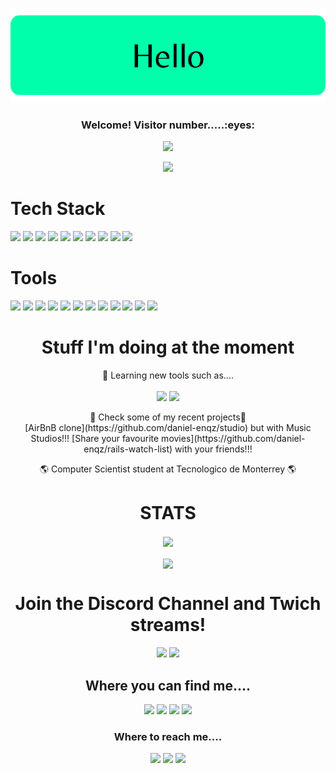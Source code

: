 <p align="center">
  <img src="assets/Banner.png" />
</p>

<h3 align="center">Welcome! Visitor number.....:eyes:</h3>
<p align="center"><img src="https://profile-counter.glitch.me/{daniel-enqz}/count.svg"></p>
<p align="center"><img src="http://ForTheBadge.com/images/badges/built-with-love.svg"></p>

# Tech Stack
<p>
<img src="https://img.shields.io/badge/Python-14354C?style=for-the-badge&logo=python&logoColor=white">
<img src="https://img.shields.io/badge/HTML5-E34F26?style=for-the-badge&logo=html5&logoColor=white">
<img src="https://img.shields.io/badge/CSS3-1572B6?style=for-the-badge&logo=css3&logoColor=white">
<img src="https://img.shields.io/badge/C-00599C?style=for-the-badge&logo=c&logoColor=white">
<img src="https://img.shields.io/badge/Ruby-CC342D?style=for-the-badge&logo=ruby&logoColor=white">
<img src="https://img.shields.io/badge/Ruby_on_Rails-CC0000?style=for-the-badge&logo=ruby-on-rails&logoColor=white">
<img src="https://img.shields.io/badge/SQLite-07405E?style=for-the-badge&logo=sqlite&logoColor=white">
<img src="https://img.shields.io/badge/MySQL-00000F?style=for-the-badge&logo=mysql&logoColor=white">
<img src="https://img.shields.io/badge/JavaScript-F7DF1E?style=for-the-badge&logo=javascript&logoColor=black">
<img src="https://img.shields.io/badge/PostgreSQL-316192?style=for-the-badge&logo=postgresql&logoColor=white">
</p>

# Tools
<p>
<img src="https://img.shields.io/badge/NPM-%23000000.svg?style=for-the-badge&logo=npm&logoColor=white">
<img src="https://img.shields.io/badge/yarn-%232C8EBB.svg?style=for-the-badge&logo=yarn&logoColor=white">
<img src="https://img.shields.io/badge/Babel-F9DC3e?style=for-the-badge&logo=babel&logoColor=black">
<img src="https://img.shields.io/badge/VSCode-0078d7.svg?style=for-the-badge&logo=visual-studio-code&logoColor=white">
<img src="https://img.shields.io/badge/jquery-%230769AD.svg?style=for-the-badge&logo=jquery&logoColor=white">
<img src="https://img.shields.io/badge/Linux-FCC624?style=for-the-badge&logo=linux&logoColor=black">
<img src="https://img.shields.io/badge/Ubuntu-E95420?style=for-the-badge&logo=ubuntu&logoColor=white">
<img src="https://img.shields.io/badge/Windows-0078D6?style=for-the-badge&logo=windows&logoColor=white">
<img src="https://img.shields.io/badge/numpy-%23013243.svg?style=for-the-badge&logo=numpy&logoColor=white">
<img src="https://img.shields.io/badge/pandas-%23150458.svg?style=for-the-badge&logo=pandas&logoColor=white">
<img src="https://img.shields.io/badge/Heroku-430098?style=for-the-badge&logo=heroku&logoColor=white">
<img src="https://img.shields.io/badge/Bootstrap-563D7C?style=for-the-badge&logo=bootstrap&logoColor=white">
</p>

<h1 align="center">Stuff I'm doing at the moment</h1>
<p align="center">
👀 Learning new tools such as....
<br><br>
<img src="https://img.shields.io/badge/C%2B%2B-00599C?style=for-the-badge&logo=c%2B%2B&logoColor=white">
<img src="https://img.shields.io/badge/go-%2300ADD8.svg?style=for-the-badge&logo=go&logoColor=white">
</p>
<p align="center">
🌱 Check some of my recent projects🌱
<br>
[AirBnB clone](https://github.com/daniel-enqz/studio) but with Music Studios!!!
[Share your favourite movies](https://github.com/daniel-enqz/rails-watch-list) with your friends!!!
</p>

<p align="center">
🌎 Computer Scientist student at Tecnologico de Monterrey 🌎
</p>

<h1 align="center">STATS</h1>
<p align="center">
<a href="https://git.io/streak-stats"><img align="center" src="https://github-readme-streak-stats.herokuapp.com?user=daniel-enqz&theme=dark&hide_border=true&date_format=M%20j%5B%2C%20Y%5D"/></a>
<br><br>
<a href="https://github.com/daniel-enqz/github-readme-stats"><img align="center" src="https://github-readme-stats.vercel.app/api/top-langs/?username=daniel-enqz&langs_count=10&layout=compact&hide_border=true&title_color=0099ff&icon_color=0099ff" /></a>
</p>

<h1 align="center">Join the Discord Channel and Twich streams!</h1>
<p align="center">
<a href="https://discord.gg/n4PYXTkk" target="_blank"><img src="https://img.shields.io/badge/Discord-7289DA?style=for-the-badge&logo=discord&logoColor=white"></a>
<a href="https://www.twitch.tv/daniel_enqz" target="_blank" rel="noopener noreferrer"><img src="https://img.shields.io/badge/Twitch-9146FF?style=for-the-badge&logo=twitch&logoColor=white"></a>
</p>

<h2 align="center">Where you can find me....</h2>
<p align="center">
<a href="https://www.instagram.com/daniel__enqz/?hl=en"><img src="https://img.shields.io/badge/daniel_enqz-E4405F?style=for-the-badge&logo=instagram&logoColor=white"></a>
<a href="https://twitter.com/Daniel__enqz"><img src="https://img.shields.io/badge/daniel_enqz-%231DA1F2.svg?style=for-the-badge&logo=Twitter&logoColor=white"></a>
<a href="https://vm.tiktok.com/ZMLjnxQKp/"><img src="https://img.shields.io/badge/daniel_enqz-000000?style=for-the-badge&logo=tiktok&logoColor=white"></a>
<a href="https://www.youtube.com/channel/UCvZjEjGU4CVIrQknOSMfpXQ"><img src="https://img.shields.io/badge/Daniel Enqz-FF0000?style=for-the-badge&logo=youtube&logoColor=white"></a>
</p>

<h3 align="center">Where to reach me....</h2>
<p align="center">
<a href="https://www.linkedin.com/in/daniel-enr%C3%ADquez-monjar%C3%A1s-10043721b/"><img src="https://img.shields.io/badge/LinkedIn-0077B5?style=for-the-badge&logo=linkedin&logoColor=white"></a>
<a href="mailto:dan17.em@gmail.com"><img src="https://img.shields.io/badge/Gmail-D14836?style=for-the-badge&logo=gmail&logoColor=white"></a>
<a href="https://daniel-enqz.github.io/website/"><img src="https://img.shields.io/badge/website-4285F4?style=for-the-badge&logo=google&logoColor=white"></a>
</p>
